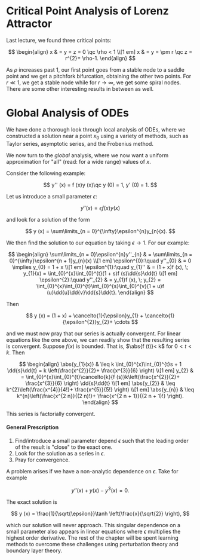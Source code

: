 # Critical Point Analysis of Lorenz Attractor

Last lecture, we found three critical points:

$$
\begin{align}
x & = y = z = 0 \qc \rho < 1 \\[1 em]
x & = y = \pm r \qc z = r^{2}= \rho-1.
\end{align}
$$

As $\rho$ increases past $1$, our first point goes from a stable node to a saddle point and we get a pitchfork bifurcation, obtaining the other two points. For $r \ll1$, we get a stable node while for $r \rightarrow \infty$, we get some spiral nodes. There are some other interesting results in between as well.

# Global Analysis of ODEs

We have done a thorough look through local analysis of ODEs, where we constructed a solution near a point $x_{0}$ using a variety of methods, such as Taylor series, asymptotic series, and the Frobenius method.

We now turn to the *global* analysis, where we now want a uniform approximation for "all" (read: for a wide range) values of $x$.

Consider the following example:

$$
y'' (x) = f (x)y (x)\qc y (0) = 1, y' (0) = 1.
$$

Let us introduce a small parameter $\epsilon$:

$$
y'' (x) = \epsilon f (x)y (x)
$$

and look for a solution of the form

$$
y (x) = \sum\limits_{n = 0}^{\infty}\epsilon^{n}y_{n}(x).
$$

We then find the solution to our equation by taking $\epsilon \rightarrow 1$. For our example:

$$
\begin{align}
\sum\limits_{n = 0}\epsilon^{n}y''_{n} & = \sum\limits_{n = 0}^{\infty}\epsilon^{n + 1}y_{n}(x) \\[1 em]
\epsilon^{0}:\quad y''_{0} & = 0 \implies y_{0} = 1 + x \\[1 em]
\epsilon^{1}:\quad y_{1}'' & = (1 + x)f (x), \; y_{1}(x) = \int_{0}^{x}\int_{0}^{t}(1 + s)f (s)\dd{s}\dd{t} \\[1 em]
\epsilon^{2}:\quad y''_{2} & = y_{1}f (x), \; y_{2} = \int_{0}^{x}\int_{0}^{t}\int_{0}^{s}\int_{0}^{v}(1 + u)f (u)\dd{u}\dd{v}\dd{s}\dd{t}.
\end{align}
$$

Then

$$
y (x) = (1 + x) + \cancelto{1}{\epsilon}y_{1} + \cancelto{1}{\epsilon^{2}}y_{2}+ \cdots
$$

and we must now pray that our series is actually convergent. For linear equations like the one above, we can readily show that the resulting series is convergent. Suppose $f (x)$ is bounded. That is, $\abs{f (t)}< k$ for $0 < t < k$. Then

$$
\begin{align}
\abs{y_{1}(x)} & \leq k \int_{0}^{x}\int_{0}^{t}s + 1 \dd{s}\dd{t} = k \left(\frac{x^{2}}{2}+ \frac{x^{3}}{6} \right) \\[1 em]
y_{2} & = \int_{0}^{x}\int_{0}^{t}\cancelto{k}{f (s)}k\left(\frac{x^{2}}{2}+ \frac{x^{3}}{6} \right) \dd{s}\dd{t} \\[1 em]
\abs{y_{2}} & \leq k^{2}\left(\frac{x^{4}}{4!}+ \frac{x^{5}}{5!} \right) \\[1 em]
\abs{y_{n}} & \leq k^{n}\left(\frac{x^{2 n}}{(2 n)!}+ \frac{x^{2 n + 1}}{(2 n + 1)!} \right).
\end{align}
$$

This series is factorially convergent.

#### General Prescription

1. Find/introduce a small parameter depend $\epsilon$ such that the leading order of the result is "close" to the exact one.
2. Look for the solution as a series in $\epsilon$.
3. Pray for convergence.

A problem arises if we have a non-analytic dependence on $\epsilon$. Take for example

$$
y'' (x) + y (x) -y^{3}(x) = 0.
$$

The exact solution is

$$
y (x) = \frac{1}{\sqrt{\epsilon}}\tanh \left(\frac{x}{\sqrt{2}} \right),
$$

which our solution will never approach. This singular dependence on a small parameter also appears in linear equations where $\epsilon$ multiplies the highest order derivative. The rest of the chapter will be spent learning methods to overcome these challenges using perturbation theory and boundary layer theory.